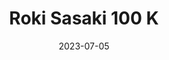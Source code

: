 ---
layout: sports_graphic
title: Roki Sasaki 100 K
description: Based on a Jason Coskrey post
img: assets/sports_graphics/sasaki_100.png
tags: [npb, lotte marines]
date: 2023-07-05
---
